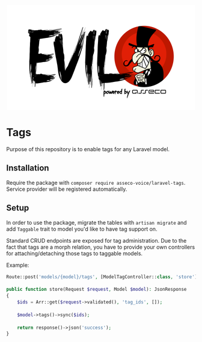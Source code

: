 <p align="center"><a href="https://see.asseco.com" target="_blank"><img src="https://github.com/asseco-voice/art/blob/main/evil_logo.png" width="500"></a></p>

# Tags

Purpose of this repository is to enable tags for any Laravel model.

## Installation

Require the package with ``composer require asseco-voice/laravel-tags``.
Service provider will be registered automatically.

## Setup

In order to use the package, migrate the tables with ``artisan migrate``
and add `Taggable` trait to model you'd like to have tag support on.

Standard CRUD endpoints are exposed for tag administration. Due to the fact that 
tags are a morph relation, you have to provide your own controllers for attaching/detaching 
those tags to taggable models.

Example:

```php
Route::post('models/{model}/tags', [ModelTagController::class, 'store']);

public function store(Request $request, Model $model): JsonResponse
{
    $ids = Arr::get($request->validated(), 'tag_ids', []);

    $model->tags()->sync($ids);

    return response()->json('success');
}
```
